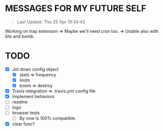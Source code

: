 # MESSAGES FOR MY FUTURE SELF

> Last Update: Thu 25 Apr 19:34:42

Working on trap extension => Maybe we'll need cron too.
=> Usable also with liits and bomb.

# TODO

- [x] Jot down config object
  - [x] stats => frequency
  - [x] limits
  - [x] boom => destroy
- [x] Travis integration => .travis.yml config file
- [x] Implement behaviors
- [ ] readme
- [ ] logo
- [ ] browser tests
  - [ ] By now is 100% compatible.
- [x] clear func?